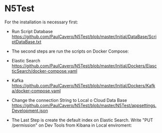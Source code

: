 # N5Test
For the installation is necessary first:

- Run Script Database  https://github.com/PaulCavero/N5Test/blob/master/Initial/DataBase/ScriptDataBase.txt

- The second steps are run the scripts on Docker Compose:
* Elastic Search https://github.com/PaulCavero/N5Test/blob/master/Initial/Dockers/ElascticSearch/docker-compose.yaml

* Kafka https://github.com/PaulCavero/N5Test/blob/master/Initial/Dockers/Kafka/docker-compose.yaml

- Change the connection String to Local o Cloud Data Base
https://github.com/PaulCavero/N5Test/blob/master/N5Test/appsettings.Development.json

- The Last Step is create the default index on Elastic Search. Write "PUT /permission" on Dev Tools from Kibana in Local enviroment:

